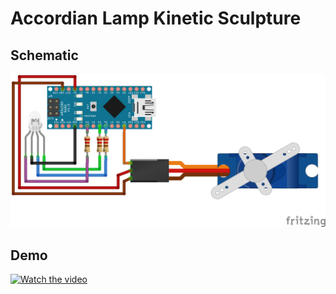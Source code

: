 # Accordian Lamp Kinetic Sculpture

## Schematic

![](./.data/accordion-lamp-breadboard.png)

## Demo

[![Watch the video](https://img.youtube.com/vi/V6JwJJqUe5M/0.jpg)](https://www.youtube.com/embed/V6JwJJqUe5M)
